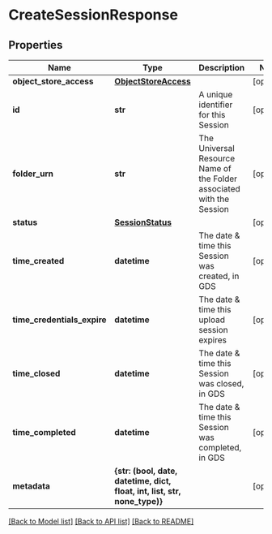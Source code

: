 # CreateSessionResponse


## Properties
Name | Type | Description | Notes
------------ | ------------- | ------------- | -------------
**object_store_access** | [**ObjectStoreAccess**](ObjectStoreAccess.md) |  | [optional] 
**id** | **str** | A unique identifier for this Session | [optional] 
**folder_urn** | **str** | The Universal Resource Name of the Folder associated with the Session | [optional] 
**status** | [**SessionStatus**](SessionStatus.md) |  | [optional] 
**time_created** | **datetime** | The date &amp; time this Session was created, in GDS | [optional] 
**time_credentials_expire** | **datetime** | The date &amp; time this upload session expires | [optional] 
**time_closed** | **datetime** | The date &amp; time this Session was closed, in GDS | [optional] 
**time_completed** | **datetime** | The date &amp; time this Session was completed, in GDS | [optional] 
**metadata** | **{str: (bool, date, datetime, dict, float, int, list, str, none_type)}** |  | [optional] 

[[Back to Model list]](../README.md#documentation-for-models) [[Back to API list]](../README.md#documentation-for-api-endpoints) [[Back to README]](../README.md)


